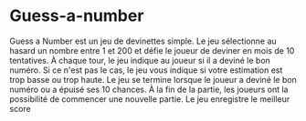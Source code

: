 # Guess-a-number
Guess a Number est un jeu de devinettes simple. Le jeu sélectionne au hasard un nombre entre 1 et 200 et défie le joueur de deviner en mois de 10 tentatives. À chaque tour, le jeu indique au joueur si il a deviné le bon numéro. Si ce n'est pas le cas, le jeu vous indique si votre estimation est trop basse ou trop haute. Le jeu se termine lorsque le joueur a deviné le bon numéro ou a épuisé ses 10 chances. À la fin de la partie, les joueurs ont la possibilité de commencer une nouvelle partie. Le jeu enregistre le meilleur score
